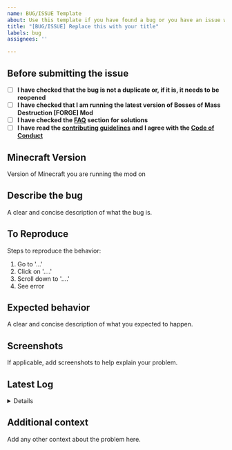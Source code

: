 ```yaml
---
name: BUG/ISSUE Template
about: Use this template if you have found a bug or you have an issue with something.
title: "[BUG/ISSUE] Replace this with your title"
labels: bug
assignees: ''

---
```


## Before submitting the issue

- [ ] **I have checked that the bug is not a duplicate or, if it is, it needs to be reopened**
- [ ] **I have checked that I am running the latest version of Bosses of Mass Destruction [FORGE] Mod**
- [ ] **I have checked the [FAQ](https://github.com/CERBON-MODS/Bosses-of-Mass-Destruction-FORGE/blob/master/FAQ.md) section for solutions**
- [ ] **I have read the [contributing guidelines](https://github.com/CERBON-MODS/Bosses-of-Mass-Destruction-FORGE/blob/master/CONTRIBUTING.md#issues) and I agree with the [Code of Conduct](https://github.com/CERBON-MODS/Bosses-of-Mass-Destruction-FORGE/blob/master/CODE_OF_CONDUCT.md)**

## Minecraft Version
Version of Minecraft you are running the mod on

## Describe the bug
A clear and concise description of what the bug is.

## To Reproduce
Steps to reproduce the behavior:
1. Go to '...'
2. Click on '....'
3. Scroll down to '....'
4. See error

## Expected behavior
A clear and concise description of what you expected to happen.

## Screenshots
If applicable, add screenshots to help explain your problem.

## Latest Log

<details>

```
Please paste here the latest log (Open the folder where your Minecraft is installed and search for "logs" folder, open latest.log and paste it's content here). 
```

</details>

## Additional context
Add any other context about the problem here.
